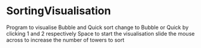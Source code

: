 # SortingVisualisation
Program to visualise Bubble and Quick sort
change to Bubble or Quick by clicking 1 and 2 respectively
Space to start the visualisation
slide the mouse across to increase the number of towers to sort
